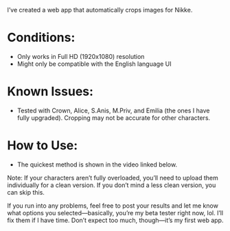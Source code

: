 I’ve created a web app that automatically crops images for Nikke.

# Conditions:
- Only works in Full HD (1920x1080) resolution
- Might only be compatible with the English language UI

# Known Issues:
- Tested with Crown, Alice, S.Anis, M.Priv, and Emilia (the ones I have fully upgraded). Cropping may not be accurate for other characters.

# How to Use:
- The quickest method is shown in the video linked below.

Note: If your characters aren’t fully overloaded, you’ll need to upload them individually for a clean version. If you don’t mind a less clean version, you can skip this.


If you run into any problems, feel free to post your results and let me know what options you selected—basically, you’re my beta tester right now, lol. I’ll fix them if I have time. 
Don’t expect too much, though—it’s my first web app.
